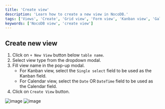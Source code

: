 ```yaml
---
title: 'Create view'
description: 'Learn how to create a new view in NocoDB.'
tags: ['Views', 'Create', 'Grid view', 'Form view', 'Kanban view', 'Gallery view']
keywords: ['NocoDB view', 'create view']
---
```


## Create new view

1. Click on `+ New View` button below `table name`.
2. Select view type from the dropdown modal.
3. Fill view name in the pop-up modal.
   - For Kanban view, select the `Single select` field to be used as the Kanban field.
   - For Calendar view, select the `Date` OR `DateTime` field to be used as the Calendar field.
4. Click on `Create View` button.

![image](/img/v2/views/create-view-1.png)
![image](/img/v2/views/create-view-2.png)



